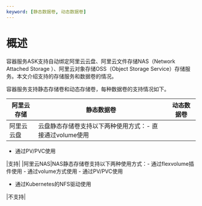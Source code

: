 ```yaml
---
keyword: [静态数据卷, 动态数据卷]
---
```


# 概述

容器服务ASK支持自动绑定阿里云云盘、阿里云文件存储NAS（Network Attached Storage ）、阿里云对象存储OSS（Object Storage Service）存储服务。本文介绍支持的存储服务和数据卷的情况。

容器服务支持静态存储卷和动态存储卷，每种数据卷的支持情况如下。

|阿里云存储|静态数据卷|动态数据卷|
|-----|-----|-----|
|阿里云云盘|云盘静态存储卷支持以下两种使用方式：-   直接通过volume使用
-   通过PV/PVC使用

|支持|
|阿里云NAS|NAS静态存储卷支持以下两种使用方式：-   通过flexvolume插件使用
    -   通过volume方式使用
    -   通过PV/PVC使用
-   通过Kubernetes的NFS驱动使用

|不支持|

